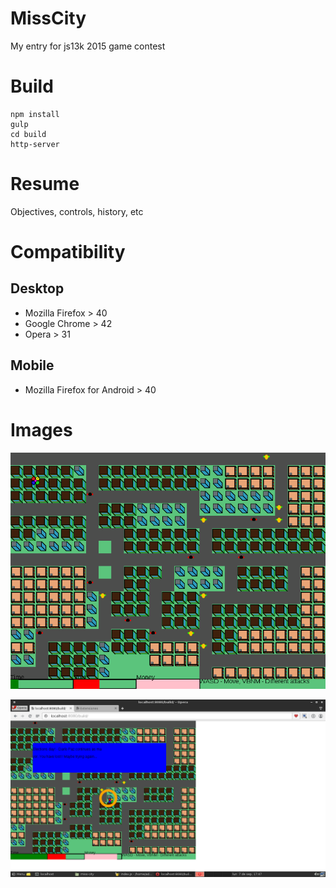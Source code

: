 # MissCity

My entry for js13k 2015 game contest

# Build

```
npm install
gulp
cd build
http-server
```

# Resume

Objectives, controls, history, etc

# Compatibility

## Desktop

* Mozilla Firefox > 40
* Google Chrome > 42
* Opera > 31

## Mobile

* Mozilla Firefox for Android > 40

# Images

![MissCity](media/MissCityGameplay.png)

![Opera 33 and openSUSE Tumbleweed](media/Opera.png)
